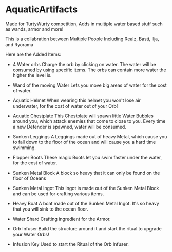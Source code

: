 # AquaticArtifacts

Made for TurtyWurty competition, Adds in multiple water based stuff such as wands, armor and more!

This is a collabration between Multiple People Including Realz, Basti, Ilja, and Ryorama


Here are the Added Items:

- 4 Water orbs
  Charge the orb by clicking on water. The water will be consumed by using specific items.
  The orbs can contain more water the higher the level is.
  
- Wand of the moving Water
  Lets you move big areas of water for the cost of water.

- Aquatic Helmet
  When wearing this helmet you won't lose air underwater, for the cost of water out of your Orb!
  
- Aquatic Chestplate
  This Chestplate will spawn little Water Bubbles around you, which attack enemies that come to close to you.
  Every time a new Defender is spawned, water will be consumed.
  
- Sunken Leggings
  A Leggings made out of heavy Metal, which cause you to fall down to the floor of the ocean and will cause you
  a hard time swimming.
  
- Flopper Boots
  These magic Boots let you swim faster under the water, for the cost of water.
  
- Sunken Metal Block
  A block so heavy that it can only be found on the floor of Oceans
  
- Sunken Metal Ingot
  This ingot is made out of the Sunken Metal Block and can be used for crafting various items.
  
- Heavy Boat
  A boat made out of the Sunken Metal Ingot. It's so heavy that you will sink to the ocean floor.
  
- Water Shard
  Crafting ingredient for the Armor.
  
- Orb Infuser
  Build the structure around it and start the ritual to upgrade your Water Orbs!
  
- Infusion Key
  Used to start the Ritual of the Orb Infuser.
  
